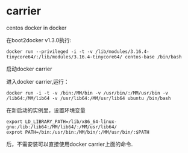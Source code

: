# carrier
centos docker in docker


在boot2docker v1.3.0执行:

    docker run --privileged -i -t -v /lib/modules/3.16.4-tinycore64/:/lib/modules/3.16.4-tinycore64/ centos-base /bin/bash

启动docker carrier

进入docker carrier,运行：

    docker run -i -t -v /bin:/MM/bin -v /usr/bin/:/MM/usr/bin -v /lib64:/MM/lib64 -v /usr/lib64:/MM/usr/lib64 ubuntu /bin/bash

在新启动的实例里，设置环境变量

    export LD_LIBRARY_PATH=/lib/x86_64-linux-gnu:/lib:/lib64:/MM/lib64/:/MM/usr/lib64/
    exprot PATH=/bin:/usr/bin:/MM/bin/:/MM/usr/bin/:$PATH

后，不需安装可以直接使用docker carrier上面的命令.
